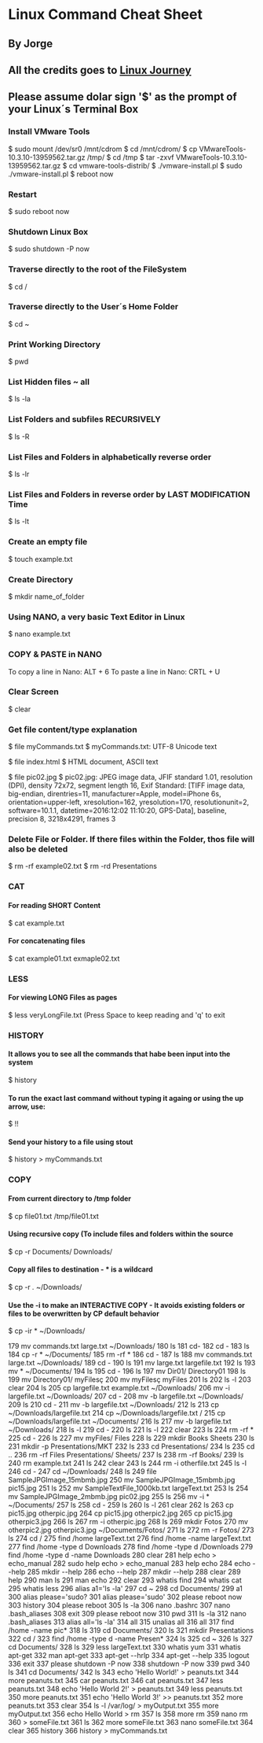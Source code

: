 # Linux Command Cheat Sheet
## By Jorge
## All the credits goes to [Linux Journey](https://linuxjourney.com/)

## Please assume dolar sign '$' as the prompt of your Linux´s Terminal Box

### Install VMware Tools
$ sudo mount /dev/sr0 /mnt/cdrom
$ cd /mnt/cdrom/
$ cp VMwareTools-10.3.10-13959562.tar.gz /tmp/
$ cd /tmp
$ tar -zxvf VMwareTools-10.3.10-13959562.tar.gz 
$ cd vmware-tools-distrib/
$ ./vmware-install.pl 
$ sudo ./vmware-install.pl 
$ reboot now

### Restart
$ sudo reboot now

### Shutdown Linux Box
$ sudo shutdown -P now

### Traverse directly to the root of the FileSystem
$ cd /

### Traverse directly to the User´s Home Folder
$ cd ~

### Print Working Directory
$ pwd

### List Hidden files ~ all
$ ls -la

### List Folders and subfiles RECURSIVELY
$ ls -R

### List Files and Folders in alphabetically reverse order
$ ls -lr

### List Files and Folders in reverse order by LAST MODIFICATION Time
$ ls -lt

### Create an empty file
$ touch example.txt

### Create Directory
$ mkdir name_of_folder

### Using NANO, a very basic Text Editor in Linux
$ nano example.txt

### COPY & PASTE in NANO
To copy a line in Nano: ALT + 6
To paste a line in Nano: CRTL + U

### Clear Screen
$ clear

### Get file content/type explanation
$ file myCommands.txt 
$ myCommands.txt: UTF-8 Unicode text

$ file index.html
$ HTML document, ASCII text

$ file pic02.jpg
$ pic02.jpg: JPEG image data, JFIF standard 1.01, resolution (DPI), density 72x72, segment length 16, Exif Standard: [TIFF image data, big-endian, direntries=11, manufacturer=Apple, model=iPhone 6s, orientation=upper-left, xresolution=162, yresolution=170, resolutionunit=2, software=10.1.1, datetime=2016:12:02 11:10:20, GPS-Data], baseline, precision 8, 3218x4291, frames 3

### Delete File or Folder. If there files within the Folder, thos file will also be deleted
$ rm -rf example02.txt 
$ rm -rd Presentations

### CAT
#### For reading SHORT Content
$ cat example.txt

#### For concatenating files
$ cat example01.txt exmaple02.txt

### LESS
#### For viewing LONG Files as pages
$ less veryLongFile.txt
(Press Space to keep reading and 'q' to exit

### HISTORY
#### It allows you to see all the commands that habe been input into the system
$ history
#### To run the exact last command without typing it againg or using the up arrow, use:
$ !!
#### Send your history to a file using stout
$ history > myCommands.txt

### COPY
#### From current directory to /tmp folder
$ cp file01.txt /tmp/file01.txt
#### Using recursive copy (To include files and folders within the source
$ cp -r Documents/ Downloads/
#### Copy all files to destination - * is a wildcard
$ cp -r *.* ~/Downloads/
#### Use the -i to make an INTERACTIVE COPY - It avoids existing folders or files to be overwritten by CP default behavior
$ cp -ir * ~/Downloads/

  179  mv commands.txt large.txt ~/Downloads/
  180  ls
  181  cd-
  182  cd -
  183  ls
  184  cp -r * ~/Documents/
  185  rm -rf *
  186  cd -
  187  ls
  188  mv commands.txt large.txt ~/Downloads/
  189  cd -
  190  ls
  191  mv large.txt largefile.txt
  192  ls
  193  mv * ~/Documents/
  194  ls
  195  cd -
  196  ls
  197  mv Dir01/ Directory01
  198  ls
  199  mv Directory01/ myFilesç
  200  mv myFilesç myFiles
  201  ls
  202  ls -l
  203  clear
  204  ls
  205  cp largefile.txt example.txt ~/Downloads/
  206  mv -i largefile.txt ~/Downloads/
  207  cd -
  208  mv -b largefile.txt ~/Downloads/
  209  ls
  210  cd -
  211  mv -b largefile.txt ~/Downloads/
  212  ls
  213  cp ~/Downloads/largefile.txt 
  214  cp ~/Downloads/largefile.txt /
  215  cp ~/Downloads/largefile.txt ~/Documents/
  216  ls
  217  mv -b largefile.txt ~/Downloads/
  218  ls -l
  219  cd -
  220  ls
  221  ls -l
  222  clear
  223  ls
  224  rm -rf *
  225  cd -
  226  ls
  227  mv myFiles/ Files
  228  ls
  229  mkdir Books Sheets
  230  ls
  231  mkdir -p Presentations/MKT
  232  ls
  233  cd Presentations/
  234  ls
  235  cd ..
  236  rm -rf Files Presentations/ Sheets/
  237  ls
  238  rm -rf Books/
  239  ls
  240  rm example.txt 
  241  ls
  242  clear
  243  ls
  244  rm -i otherfile.txt 
  245  ls -l
  246  cd -
  247  cd ~/Downloads/
  248  ls
  249  file SampleJPGImage_15mbmb.jpg 
  250  mv SampleJPGImage_15mbmb.jpg pic15.jpg
  251  ls
  252  mv SampleTextFile_1000kb.txt largeText.txt
  253  ls
  254  mv SampleJPGImage_2mbmb.jpg pic02.jpg
  255  ls
  256  mv -i * ~/Documents/
  257  ls
  258  cd -
  259  ls
  260  ls -l
  261  clear
  262  ls
  263  cp pic15.jpg otherpic.jpg
  264  cp pic15.jpg otherpic2.jpg
  265  cp pic15.jpg otherpic3.jpg
  266  ls
  267  rm -i otherpic.jpg 
  268  ls
  269  mkdir Fotos
  270  mv otherpic2.jpg otherpic3.jpg ~/Documents/Fotos/
  271  ls
  272  rm -r Fotos/
  273  ls
  274  cd /
  275  find /home largeText.txt
  276  find /home -name largeText.txt
  277  find /home -type d Downloads
  278  find /home -type d /Downloads
  279  find /home -type d -name Downloads
  280  clear
  281  help echo > echo_manual
  282  sudo help echo > echo_manual
  283  help echo
  284  echo --help
  285  mkdir --help
  286  echo --help
  287  mkdir --help
  288  clear
  289  help
  290  man ls
  291  man echo
  292  clear
  293  whatis find
  294  whatis cat
  295  whatis less
  296  alias a1='ls -la'
  297  cd ~
  298  cd Documents/
  299  a1
  300  alias please='sudo?
  301  alias please='sudo'
  302  please reboot now
  303  history
  304  please reboot
  305  ls -la
  306  nano .bashrc 
  307  nano .bash_aliases
  308  exit
  309  please reboot now
  310  pwd
  311  ls -la
  312  nano .bash_aliases 
  313  alias all='ls -la'
  314  all
  315  unalias all
  316  all
  317  find /home -name pic*
  318  ls
  319  cd Documents/
  320  ls
  321  mkdir Presentations
  322  cd /
  323  find /home -type d -name Presen*
  324  ls
  325  cd ~
  326  ls
  327  cd Documents/
  328  ls
  329  less largeText.txt 
  330  whatis yum
  331  whatis apt-get
  332  man apt-get
  333  apt-get --hrlp
  334  apt-get --help
  335  logout
  336  exit
  337  please shutdown -P now
  338  shutdown -P now
  339  pwd
  340  ls
  341  cd Documents/
  342  ls
  343  echo 'Hello World!' > peanuts.txt
  344  more peanuts.txt 
  345  car peanuts.txt 
  346  cat peanuts.txt 
  347  less peanuts.txt 
  348  echo 'Hello World 2!' > peanuts.txt
  349  less peanuts.txt 
  350  more peanuts.txt 
  351  echo 'Hello World 3!' >> peanuts.txt
  352  more peanuts.txt 
  353  clear
  354  ls -l /var/log/ > myOutput.txt
  355  more myOutput.txt 
  356  echo Hello World > rm
  357  ls
  358  more rm
  359  nano rm
  360  > someFile.txt
  361  ls
  362  more someFile.txt 
  363  nano someFile.txt 
  364  clear
  365  history
  366  history > myCommands.txt
